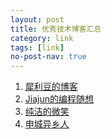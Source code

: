 ```yaml
---
layout: post
title: 优秀技术博客汇总
category: link
tags: [link]
no-post-nav: true
---
```


1. [犀利豆的博客](https://xilidou.com/)
2. [Jiajun的编程随想](https://jiajunhuang.com/)
3. [纯洁的微笑](http://www.ityouknow.com/)
4. [申城异乡人](https://www.cnblogs.com/zwwhnly/)